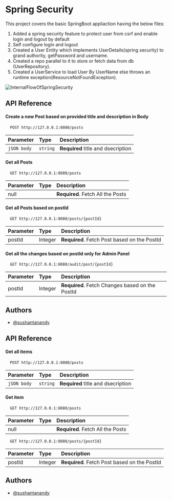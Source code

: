 
# Spring Security

This project covers the basic SpringBoot appliaction having the below files:

1. Added a spring security feature to protect user from csrf and enable login and logout by default
2. Self configure login and logout 
3. Created a User Entity which implements UserDetails(spring security) to grand authority, getPassword and username.
4. Created a repo parallel to it to store or fetch data from db (UserRepository).
5. Created a UserService to load User By UserName else throws an runtime exception(ResourceNotFoundException).

![InternalFlowOfSpringSecurity](images\InternalFlowOfSpringSecurity.jpeg)

## API Reference

#### Create a new Post based on provided title and description in Body

```http
  POST http://127.0.0.1:8080/posts
```

| Parameter | Type     | Description                |
| :-------- | :------- | :------------------------- |
| `jSON body` | `string` | **Required** title and dsecription |

#### Get all Posts

```http
  GET http://127.0.0.1:8080/posts
```

| Parameter | Type     | Description                       |
| :-------- | :------- | :-------------------------------- |
| null      |          | **Required**. Fetch All the Posts |


#### Get all Posts based on postId

```http
  GET http://127.0.0.1:8080/posts/{postId}
```
| Parameter | Type     | Description                       |
| :-------- | :------- | :-------------------------------- |
| postId    |Integer   | **Required**. Fetch Post based on the PostId|

#### Get all the changes based on postId only for Admin Panel

```http
  GET http://127.0.0.1:8080/audit/post/{postId}
```
| Parameter | Type     | Description                                    |
| :-------- | :------- |:-----------------------------------------------|
| postId    |Integer   | **Required**. Fetch Changes based on the PostId|



## Authors

- [@sushantanandy](https://www.linkedin.com/in/sushantanandy/)
## API Reference

#### Get all items

```http
  POST http://127.0.0.1:8080/posts
```

| Parameter | Type     | Description                |
| :-------- | :------- | :------------------------- |
| `jSON body` | `string` | **Required** title and dsecription |

#### Get item

```http
  GET http://127.0.0.1:8080/posts
```

| Parameter | Type     | Description                       |
| :-------- | :------- | :-------------------------------- |
| null      |          | **Required**. Fetch All the Posts |

```http
  GET http://127.0.0.1:8080/posts/{postId}
```
| Parameter | Type     | Description                       |
| :-------- | :------- | :-------------------------------- |
| postId    |Integer   | **Required**. Fetch Post based on the PostId|

## Authors

- [@sushantanandy](https://www.linkedin.com/in/sushantanandy/)